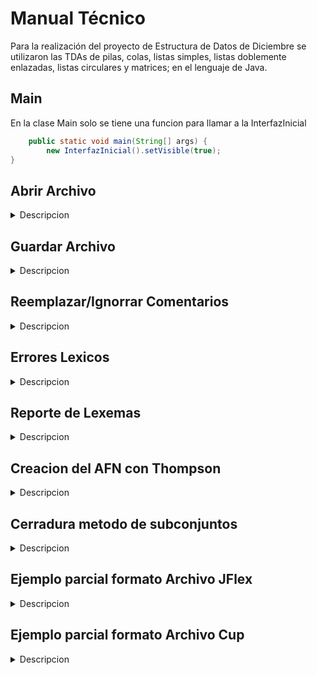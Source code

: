 # Manual Técnico 
Para la realización del proyecto de Estructura de Datos de Diciembre se utilizaron las TDAs de pilas, colas, listas simples, listas doblemente enlazadas, listas circulares y matrices; en el lenguaje de Java.

## Main
En la clase Main solo se tiene una funcion para llamar a la InterfazInicial
```Java
    public static void main(String[] args) {
        new InterfazInicial().setVisible(true);
}
```

## Abrir Archivo
<details>
<summary> Descripcion </summary>

Funcion que se le asingo al boton "Abrir" para desplegar la ruta del archivo en la barra de texto y la informacion de este en el area de texto.
```Java
    private void jMenuItem2ActionPerformed(java.awt.event.ActionEvent evt) {                                           
                                                
        JFileChooser chooser = new JFileChooser();
        chooser.showOpenDialog(null);
        File F =chooser.getSelectedFile();
        String filename=F.getAbsolutePath();
        ubicacionArchivo = filename; 
        jTextField1.setText(filename);           
    
        
        File file = new File(filename);
        try {
            Scanner sex = new Scanner(file);
            String info ="";
            while(sex.hasNextLine()){
                info = info + sex.nextLine()+"\n";
            jTextArea1.setText(info);
            }
        } catch (FileNotFoundException ex) {
            ex.printStackTrace();
        }
```

</details>

## Guardar Archivo

<details>
<summary> Descripcion </summary>

Con esta funcion se toman los parametros para guardar el archivo
```Java
public class GuardarArchivo {
    static void writeToFile(String fileName, String text){
        try{
            FileWriter file = new FileWriter(fileName);
            BufferedWriter buffer = new BufferedWriter(file);
            
            buffer.append(text);
            
            buffer.close();
        }
        catch(Exception e){
            System.out.println("No se pudo guardar el archivo");
        }
    }
}

```
</details>

## Reemplazar/Ignorrar Comentarios
<details>
<summary> Descripcion </summary>

Con esta funcion se ingoran los comentarios presentes para evitar errores.
```Java
    
       static String reemplazarComentarios(String texto){
        String comentario;
        while(texto.contains("//")){
            int apuntador = texto.indexOf("//");
            comentario = texto.substring(apuntador); //comentario empieza por la nuev linea
            comentario = comentario.split("\n")[0]; // comentario acaba en el cambio de linea
            texto = texto.replace(comentario, " ");
            System.out.println("Comentario ignorado: '"+comentario+ "'");
        }
        
        while (texto.contains("/*") && texto.contains("*/")){
            comentario = texto.substring(texto.indexOf("/*"),texto.indexOf("*/")+2); //el comentario empieza con la cadena */ y termina con */
            
            int cantidadSaltos = comentario.split("\n").length;
            String saltos =" ";
            for (int j=1; j< cantidadSaltos; j++){  // por cada salto de linea
                saltos += "\n";
            }
            texto = texto.replace(comentario, saltos); // se reemplaza el comentario por unicamente los saltos de linea que tiene
            System.out.println("Comentario ignorado: "+comentario);
        }
        
        return texto;
    }

```
</details>

## Errores Lexicos 
<details> 
<summary> Descripcion</summary>
Recorre el texto ingresado y lee caracter por caracter buscando uno inválido el cual agrega una linea a la tabla en HTML y preparando un texto para sacar por consola.

```Java
    static String[] erroresLexicos(String texto){
        String consola ="";
        
        String[] lineas = texto.split("\n");
        String html = inicioHTML;
        html +="\n\t<tr style=\"background-color: skyblue\">";
        html +="\n\t<td>Lexema</td>\n" +
        "\t\t<td>Descripción</td>\n" +
        "\t\t<td>Línea</td>\n" +
        "\t\t<td>Columna</td>";
        html +="</tr>";
        
        for (int j=0; j< lineas.length; j++){    
            for(int i=0; i< lineas[j].length(); i++){
                if (!Character.isDigit(lineas[j].charAt(i)) && !Character.isAlphabetic(lineas[j].charAt(i)) 
                    && ( 32 > lineas[j].charAt(i) ||  126 < lineas[j].charAt(i)) ){
                    html +="\n\t<tr>";
                    html +="\n\t\t<td>"+lineas[j].charAt(i)+"</td>\n" +
                    "\t\t<td>Error Léxico</td>\n" +
                    "\t\t<td>"+j+"</td>\n" +
                    "\t\t<td>"+i+"</td>";
                    html +="</tr>";
                    
                    System.out.println("Error: "+lineas[j].charAt(i)+ "en la fila "+(j) +" y columna "+i);
                    consola+="Error: \""+lineas[j].charAt(i)+ "\" en la fila "+(j) +" y columna "+i+"\n";
                }
            }
        }
        html +=finalHTML;
        return new String[] {html, consola};
    }    
```
</details>

## Reporte de Lexemas 
<details>
<summary> Descripcion </summary>
Con las herramientas de JFlex y Jcup realiza un analizis lexico el cual devuelve una lista en la que se convierte una tabla de símbolos en HTML.
```Java

    static String ReporteLexemas(String texto){
        String html = inicioHTML;
        html +="\n\t<tr style=\"background-color: hotpink\">";
        html +="\n\t<td>Lexema</td>\n" +
        "\t\t<td>Token</td>\n" +
        "\t\t<td>Línea</td>\n" +
        "\t\t<td>Columna</td>";
        html +="</tr>";
        
        texto= reemplazarComentarios(texto);
        Scanner lexico  = new Scanner(new BufferedReader( new StringReader(texto)));
        Parser sintactico =new Parser(lexico);
        //System.out.println("Salidas --- "+sintactico.salidas+"---");
        String result = "";
        try {   
            //Se ejecuta el lexico y sintactico.
            
            sintactico.parse();
            
            for (int i = 0; i < sintactico.salidas.size(); i++) {
                result += sintactico.salidas.get(i) + '\n';
            }
        }catch (Exception ex) {
            //Logger.getLogger(Ventana.class.getName()).log(Level.SEVERE, null, ex);
            System.out.println("Error fatal en compilación de entrada.");
        }
            System.out.println("Resultado << "+result+" >>");
            for (int i = 0; i < lexico.lexemas.size(); i++) {
                /*System.out.println("Lexema: "+lexico.lexemas.get(i).lexema+
                        " | Token: "+lexico.lexemas.get(i).token+
                        " | Fila: "+lexico.lexemas.get(i).fila+
                        " | Columna: "+lexico.lexemas.get(i).columna);*/
                html +="\n\t<tr>";
                html +="\n\t\t<td>"+lexico.lexemas.get(i).lexema+"</td>\n" +
                "\t\t<td>"+lexico.lexemas.get(i).token+"</td>\n" +
                "\t\t<td>"+lexico.lexemas.get(i).fila+"</td>\n" +
                "\t\t<td>"+lexico.lexemas.get(i).columna+"</td>";
                html +="</tr>";
            }

        
        html +=finalHTML;
        return html;
    }     
```

```

</details>


## Creacion del AFN con Thompson 
<details>
<summary> Descripcion </summary>
Se aprovecha la estructura de un arbol para realizar una pusqueda pre order y asi crear el texto para la elaboracion del grafo del AFN con Thompson
```Java
    public String graphvizThompson(int contador){
        String salida="";

        int aumento;
        int aumento2;
        switch(this.dato){
            case ".": 
                salida+=hijos.get(0).graphvizThompson(contador);
                contador=contador+hijos.get(0).aumentoContador();
                salida+=hijos.get(1).graphvizThompson(contador);
                

            break;
            
            case "|": 
                salida+=Integer.toString(contador)+" -> "+Integer.toString(contador+1)+"[label=\"ε\"];\n";
                salida+=hijos.get(0).graphvizThompson(contador+1);
                aumento = hijos.get(0).aumentoContador();
                
                salida+= Integer.toString(contador)+" -> "+ Integer.toString(contador+aumento+2)+"[label=\"ε\"];\n";
                
                salida+=hijos.get(1).graphvizThompson(contador+aumento+2);                 
                aumento2 = hijos.get(1).aumentoContador();
                
                salida+=Integer.toString(contador+aumento+1)+" -> "+Integer.toString(contador+aumento+aumento2+3)+"[label=\"ε\"];\n";
                salida+=Integer.toString(contador+aumento+aumento2+2)+" -> "+Integer.toString(contador+aumento+aumento2+3)+"[label=\"ε\"];\n";
                
            break;
            
            case "*": 
                salida+=Integer.toString(contador)+" -> "+Integer.toString(contador+1)+"[label=\"ε\"];\n";
                
                salida+=hijos.get(0).graphvizThompson(contador+1);
                aumento = hijos.get(0).aumentoContador();
                

                salida+=Integer.toString(contador+aumento+1)+" -> "+Integer.toString(contador+1)+"[label=\"ε\"];\n";
                salida+=Integer.toString(contador+aumento+1)+" -> "+Integer.toString(contador+aumento+2)+"[label=\"ε\"];\n";

                salida+=Integer.toString(contador)+" -> "+Integer.toString(contador+aumento+2)+"[label=\"ε\"];\n";                
            break;
            
            case "+": 
                salida+=Integer.toString(contador)+" -> "+Integer.toString(contador+1)+"[label=\"ε\"];\n";
                
                salida+=hijos.get(0).graphvizThompson(contador+1);
                aumento = hijos.get(0).aumentoContador();
                

                salida+=Integer.toString(contador+aumento+1)+" -> "+Integer.toString(contador+1)+"[label=\"ε\"];\n";
                salida+=Integer.toString(contador+aumento+1)+" -> "+Integer.toString(contador+aumento+2)+"[label=\"ε\"];\n";
            break;
            
            case "?": 
                salida+=Integer.toString(contador)+" -> "+Integer.toString(contador+1)+"[label=\"ε\"];\n";
                
                salida+=hijos.get(0).graphvizThompson(contador+1);
                aumento = hijos.get(0).aumentoContador();
                
                salida+=Integer.toString(contador+aumento+1)+" -> "+Integer.toString(contador+aumento+2)+"[label=\"ε\"];\n";               
                salida+=Integer.toString(contador)+" -> "+Integer.toString(contador+aumento+2)+"[label=\"ε\"];\n";                
            break;
            
            default:                 
                //contador=contador+hijos.get(0).aumentoContador();
                salida+=Integer.toString(contador)+" -> "+Integer.toString(contador+1)+"[label=\""+this.dato+"\"];\n";
            break;
        }
        
        return salida;
    }

```
```
</details>

## Cerradura metodo de subconjuntos
<details>
<summary> Descripcion </summary>
Una cerradura en el metodo de conjutnos es la lista de todos los estados a los que se puede llegar con un grupo de estados utilizando epsilon (a la lista se incluyen estos mismos estados)
```Java
    public List cerradura(List<String> movimientos){
        List cerradura = movimientos;
        //System.out.println("cantidad de movimeintos dentro de esta cerradura: "+movimientos.size());        
        this.cerraduraActual = cerradura;
        String estadoInicial;
        for (int i=0; i<movimientos.size(); i++){  
            estadoInicial = movimientos.get(i);
            
            System.out.println("Buscando cerradura del estado: "+ estadoInicial);
            //cerradura.addAll(estadosAlcanzables("ε",estadoInicial));
            cerradura = agregarTodos(cerradura, estadosAlcanzables("ε",estadoInicial));   //agrego a la cerradura todos los estados con los que el estado puede llegar con epsilon                 
            this.cerraduraActual = cerradura;
            
            System.out.println("cerr("+movimientos.toString()+") = "+ cerradura.toString());
        }       
        System.out.println("++cerr("+movimientos.toString()+") = "+ cerradura.toString()+"\n");
        
        return cerradura;        
    }

```
```
</details>

## Ejemplo parcial formato  Archivo JFlex
<details>
<summary> Descripcion </summary>
JFlex sirve par ael analisis léxico del archivo el cual genrara salidas y partes de codigo.
  
```JFlex
/* 1. Package e importaciones */
package Analizadores;
import java_cup.runtime.*;
import java.util.ArrayList;
import java.util.List;

%%
/* 2. Configuraciones para el analisis (Opciones y Declaraciones) */
%{
    //Codigo de usuario en sintaxis java
%}

//Directivas
%class Scanner
%public 
%cup
%char
%column
%full
%line
%unicode
%ignorecase

//Expresiones regulares
BLANCOS=[ \r\t]+
ENTERO=[0-9]+
DECIMALES=[0-9]+("."[  |0-9]+)?

//Reglas Semanticas
//Palabras reservadas
%%
"conj" {  
    System.out.println("Reconocio PR: "+yytext()); 
    lexemas.add( new Lexema(yytext(),"Palabra Reservada",yyline,yychar));
    return new Symbol(sym.PR_VOID,yyline,yychar,yytext());}   
/Simbolos importantes
";" { 
    System.out.println("Reconocio "+yytext()+" punto y coma"); 
    lexemas.add( new Lexema(";"," punto y coma",yyline,yychar));
    return new Symbol(sym.PTCOMA,yyline,yychar,yytext());     
} 
//Operaciones
"+" {
    lexemas.add( new Lexema("+","Operador Más",yyline,yychar));
    return new Symbol(sym.MAS,yyline,yychar,yytext());
}

//Aciones con palabras reservadas
{ID} {System.out.println("Reconocio ID: "+yytext());    
    lexemas.add( new Lexema(yytext(),"ID",yyline,yychar));
    return new Symbol(sym.ID,yyline,yychar, yytext()); } 
. {
    //Aqui se debe guardar los valores (yytext(), yyline, yychar ) para posteriormente generar el reporte de errores Léxicos.
    System.out.println("Este es un error lexico: "+yytext()+ ", en la linea: "+yyline+", en la columna: "+yychar);
}
```
</details>

## Ejemplo parcial formato  Archivo Cup
<details>
<summary> Descripcion </summary>
Jcup sirve par ael analisis sintactico del archivo el cual genrara salidas y partes de codigo.
  
```Cup
/* 1. Package e importaciones */
package Analizadores; 
import java_cup.runtime.*;
import java.util.ArrayList;
import java.util.HashMap;
import java.util.List;
import java.util.Map;

// 2. Codigo para el parser, variables, metodos 
parser code 
{:
    //Clases, objetos, variables, lista, etc... en sintaxis java
    
public void CrearAutomatas(Arbol arbolActualito, String nombreArchivo){

        String infografo = arbolActualito.graphvizThompson(0) ; //Se saca la informacion del grafo 
        arbolActualito.crearTransitions(infografo);              //Con esta misma informacion(String) se hace la lista de transiciones

        String dataArchivo = "digraph G { \n graph[layout = dot, rankdir = LR] \n\n"+ infografo + arbolActualito.graphvizEstadoAceptacion()+"}"; // es necesario que haga lo de estados de aceptacion
        System.out.println(dataArchivo);
        GuardarArchivo.Graph("Thompson\\"+nombreArchivo, dataArchivo);

        Automata momento = new Automata(arbolActualito.transiciones, arbolActualito.Lexemas(), arbolActualito.estadoAceptacion);
        infografo = momento.metodoSubconjuntos(); //guardamos la base del grafo del AFD en 'infografo'
        dataArchivo = "digraph G { \n graph[layout = dot, rankdir = LR] \n\n"+ infografo +"}"; //Se arregla para el graphviz 
        GuardarArchivo.Graph("AFD\\"+nombreArchivo, dataArchivo);
}

:} 

// 3. Terminales 
terminal String PTCOMA,PARIZQ,PARDER,LLAVDER,LLAVIZQ,CORDER,CORIZQ,IGUAL,PUNTO,COMA, DOSPUNTOS, DOLLAR;

// 4. No Terminales
non terminal ini, estructura;
non terminal conjuntos, conjunto;

// 5. Precedencias
precedence left MAS,MENOS,COMA;
precedence left POR;
precedence left AND,OR;

// 6. Producciones
start with ini; 
ini::= LLAVIZQ estructura LLAVDER
;

estructura ::= conjuntos expresiones
            {: String salida="def main() :{\n " + "" + "";  RESULT=salida;  salidas.add(salida);:}
            
;

conjuntos ::= conjunto PTCOMA 
            | conjuntos conjunto PTCOMA 
;

```
```
</details>
